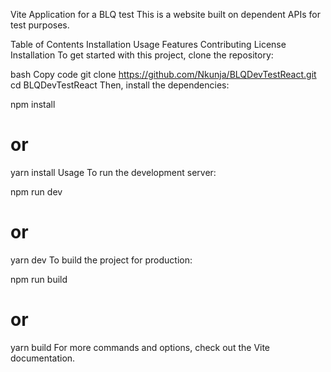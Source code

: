 Vite Application for a BLQ test
This is a website built on dependent APIs for test purposes.

Table of Contents
Installation
Usage
Features
Contributing
License
Installation
To get started with this project, clone the repository:

bash
Copy code
git clone https://github.com/Nkunja/BLQDevTestReact.git
cd BLQDevTestReact
Then, install the dependencies:


npm install
# or
yarn install
Usage
To run the development server:

npm run dev
# or
yarn dev
To build the project for production:

npm run build
# or
yarn build
For more commands and options, check out the Vite documentation.